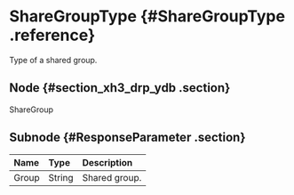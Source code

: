# ShareGroupType {#ShareGroupType .reference}

Type of a shared group.

## Node {#section_xh3_drp_ydb .section}

ShareGroup

## Subnode {#ResponseParameter .section}

|Name|Type|Description|
|:---|:---|:----------|
|Group|String|Shared group.|

